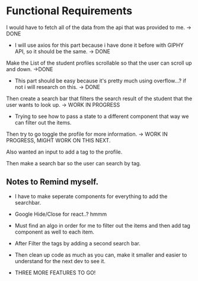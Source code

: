 # Functional Requirements

I would have to fetch all of the data from the api that was provided to me. -> DONE

- I will use axios for this part because i have done it before with GIPHY API, so it should be the same. -> DONE

Make the List of the student profiles scrollable so that the user can scroll up and down. ->DONE

- This part should be easy because it's pretty much using overflow...? if not i will research on this. -> DONE

Then create a search bar that filters the search result of the student that the user wants to look up. -> WORK IN PROGRESS

- Trying to see how to pass a state to a different component that way we can filter out the items.

Then try to go toggle the profile for more information. -> WORK IN PROGRESS, MIGHT WORK ON THIS NEXT.

Also wanted an input to add a tag to the profile.

Then make a search bar so the user can search by tag.

## Notes to Remind myself.

- I have to make seperate components for everything to add the searchbar.

- Google Hide/Close for react..? hmmm

- Must find an algo in order for me to filter out the items and then add tag component as well to each item.

- After Filter the tags by adding a second search bar.

- Then clean up code as much as you can, make it smaller and easier to understand for the next dev to see it.

- THREE MORE FEATURES TO GO!
